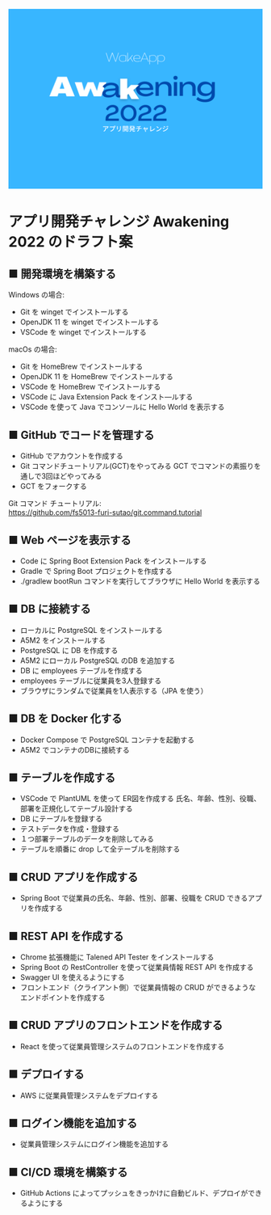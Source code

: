 ![Awakening 2022](./images/awk.png)
# アプリ開発チャレンジ Awakening 2022 のドラフト案

## ■ 開発環境を構築する

Windows の場合:
- Git を winget でインストールする
- OpenJDK 11 を winget でインストールする
- VSCode を winget でインストールする

macOs の場合:
- Git を HomeBrew でインストールする
- OpenJDK 11 を HomeBrew でインストールする
- VSCode を HomeBrew でインストールする
- VSCode に Java Extension Pack をインスト―ルする
- VSCode を使って Java でコンソールに Hello World を表示する

## ■ GitHub でコードを管理する

- GitHub でアカウントを作成する
- Git コマンドチュートリアル(GCT)をやってみる
GCT でコマンドの素振りを通しで3回ほどやってみる
- GCT をフォークする

Git コマンド チュートリアル:  
https://github.com/fs5013-furi-sutao/git.command.tutorial

## ■ Web ページを表示する

- Code に Spring Boot Extension Pack をインストールする
- Gradle で Spring Boot プロジェクトを作成する
- ./gradlew bootRun コマンドを実行してブラウザに Hello World を表示する

## ■ DB に接続する

- ローカルに PostgreSQL をインストールする
- A5M2 をインストールする
- PostgreSQL に DB を作成する
- A5M2 にローカル PostgreSQL のDB を追加する
- DB に employees テーブルを作成する
- employees テーブルに従業員を3人登録する
- ブラウザにランダムで従業員を1人表示する（JPA を使う）

## ■ DB を Docker 化する

- Docker Compose で PostgreSQL コンテナを起動する
- A5M2 でコンテナのDBに接続する

## ■ テーブルを作成する

- VSCode で PlantUML を使って ER図を作成する
 氏名、年齢、性別、役職、部署を正規化してテーブル設計する
- DB にテーブルを登録する
- テストデータを作成・登録する
- １つ部署テーブルのデータを削除してみる
- テーブルを順番に drop して全テーブルを削除する

## ■ CRUD アプリを作成する

- Spring Boot で従業員の氏名、年齢、性別、部署、役職を CRUD できるアプリを作成する

## ■ REST API を作成する

- Chrome 拡張機能に Talened API Tester をインストールする
- Spring Boot の RestController を使って従業員情報 REST API を作成する
- Swagger UI を使えるようにする
- フロントエンド（クライアント側）で従業員情報の CRUD ができるようなエンドポイントを作成する

## ■ CRUD アプリのフロントエンドを作成する

- React を使って従業員管理システムのフロントエンドを作成する

## ■ デプロイする

- AWS に従業員管理システムをデプロイする

## ■ ログイン機能を追加する

- 従業員管理システムにログイン機能を追加する

## ■ CI/CD 環境を構築する

- GitHub Actions によってプッシュをきっかけに自動ビルド、デプロイができるようにする 
